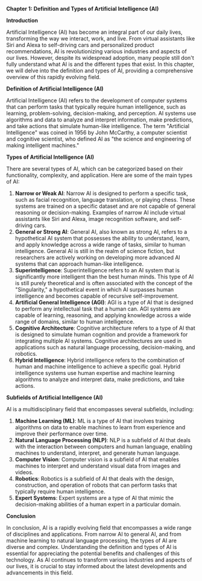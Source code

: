 **Chapter 1: Definition and Types of Artificial Intelligence (AI)**

**Introduction**

Artificial Intelligence (AI) has become an integral part of our daily lives, transforming the way we interact, work, and live. From virtual assistants like Siri and Alexa to self-driving cars and personalized product recommendations, AI is revolutionizing various industries and aspects of our lives. However, despite its widespread adoption, many people still don't fully understand what AI is and the different types that exist. In this chapter, we will delve into the definition and types of AI, providing a comprehensive overview of this rapidly evolving field.

**Definition of Artificial Intelligence (AI)**

Artificial Intelligence (AI) refers to the development of computer systems that can perform tasks that typically require human intelligence, such as learning, problem-solving, decision-making, and perception. AI systems use algorithms and data to analyze and interpret information, make predictions, and take actions that simulate human-like intelligence. The term "Artificial Intelligence" was coined in 1956 by John McCarthy, a computer scientist and cognitive scientist, who defined AI as "the science and engineering of making intelligent machines."

**Types of Artificial Intelligence (AI)**

There are several types of AI, which can be categorized based on their functionality, complexity, and application. Here are some of the main types of AI:

1. **Narrow or Weak AI**: Narrow AI is designed to perform a specific task, such as facial recognition, language translation, or playing chess. These systems are trained on a specific dataset and are not capable of general reasoning or decision-making. Examples of narrow AI include virtual assistants like Siri and Alexa, image recognition software, and self-driving cars.
2. **General or Strong AI**: General AI, also known as strong AI, refers to a hypothetical AI system that possesses the ability to understand, learn, and apply knowledge across a wide range of tasks, similar to human intelligence. General AI is still in the realm of science fiction, but researchers are actively working on developing more advanced AI systems that can approach human-like intelligence.
3. **Superintelligence**: Superintelligence refers to an AI system that is significantly more intelligent than the best human minds. This type of AI is still purely theoretical and is often associated with the concept of the "Singularity," a hypothetical event in which AI surpasses human intelligence and becomes capable of recursive self-improvement.
4. **Artificial General Intelligence (AGI)**: AGI is a type of AI that is designed to perform any intellectual task that a human can. AGI systems are capable of learning, reasoning, and applying knowledge across a wide range of domains, similar to human intelligence.
5. **Cognitive Architecture**: Cognitive architecture refers to a type of AI that is designed to simulate human cognition and provide a framework for integrating multiple AI systems. Cognitive architectures are used in applications such as natural language processing, decision-making, and robotics.
6. **Hybrid Intelligence**: Hybrid intelligence refers to the combination of human and machine intelligence to achieve a specific goal. Hybrid intelligence systems use human expertise and machine learning algorithms to analyze and interpret data, make predictions, and take actions.

**Subfields of Artificial Intelligence (AI)**

AI is a multidisciplinary field that encompasses several subfields, including:

1. **Machine Learning (ML)**: ML is a type of AI that involves training algorithms on data to enable machines to learn from experience and improve their performance over time.
2. **Natural Language Processing (NLP)**: NLP is a subfield of AI that deals with the interaction between computers and human language, enabling machines to understand, interpret, and generate human language.
3. **Computer Vision**: Computer vision is a subfield of AI that enables machines to interpret and understand visual data from images and videos.
4. **Robotics**: Robotics is a subfield of AI that deals with the design, construction, and operation of robots that can perform tasks that typically require human intelligence.
5. **Expert Systems**: Expert systems are a type of AI that mimic the decision-making abilities of a human expert in a particular domain.

**Conclusion**

In conclusion, AI is a rapidly evolving field that encompasses a wide range of disciplines and applications. From narrow AI to general AI, and from machine learning to natural language processing, the types of AI are diverse and complex. Understanding the definition and types of AI is essential for appreciating the potential benefits and challenges of this technology. As AI continues to transform various industries and aspects of our lives, it is crucial to stay informed about the latest developments and advancements in this field.